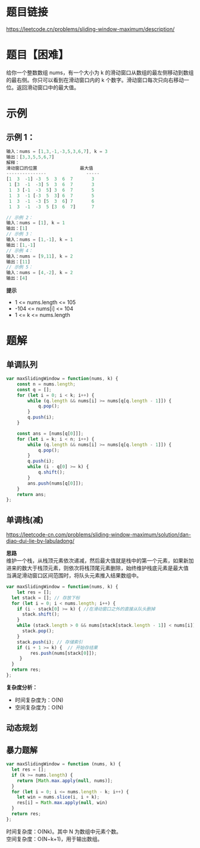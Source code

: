 # 题目链接

https://leetcode.cn/problems/sliding-window-maximum/description/

# 题目【困难】

给你一个整数数组 nums，有一个大小为 k 的滑动窗口从数组的最左侧移动到数组的最右侧。你只可以看到在滑动窗口内的 k 个数字。滑动窗口每次只向右移动一位。返回滑动窗口中的最大值。

# 示例
## 示例 1：
```js
输入：nums = [1,3,-1,-3,5,3,6,7], k = 3
输出：[3,3,5,5,6,7]
解释：
滑动窗口的位置                最大值
---------------               -----
[1  3  -1] -3  5  3  6  7       3
 1 [3  -1  -3] 5  3  6  7       3
 1  3 [-1  -3  5] 3  6  7       5
 1  3  -1 [-3  5  3] 6  7       5
 1  3  -1  -3 [5  3  6] 7       6
 1  3  -1  -3  5 [3  6  7]      7

// 示例 2：
输入：nums = [1], k = 1
输出：[1]
// 示例 3：
输入：nums = [1,-1], k = 1
输出：[1,-1]
// 示例 4：
输入：nums = [9,11], k = 2
输出：[11]
// 示例 5：
输入：nums = [4,-2], k = 2
输出：[4]
```

**提示**
- 1 <= nums.length <= 105
- -104 <= nums[i] <= 104
- 1 <= k <= nums.length

# 题解
## 单调队列
```js
var maxSlidingWindow = function(nums, k) {
    const n = nums.length;
    const q = [];
    for (let i = 0; i < k; i++) {
        while (q.length && nums[i] >= nums[q[q.length - 1]]) {
            q.pop();
        }
        q.push(i);
    }

    const ans = [nums[q[0]]];
    for (let i = k; i < n; i++) {
        while (q.length && nums[i] >= nums[q[q.length - 1]]) {
            q.pop();
        }
        q.push(i);
        while (i - q[0] >= k) {
            q.shift();
        }
        ans.push(nums[q[0]]);
    }
    return ans;
};

```
## 单调栈(减)

https://leetcode-cn.com/problems/sliding-window-maximum/solution/dan-diao-dui-lie-by-labuladong/

**思路**  
维护一个栈，从栈顶元素依次递减，然后最大值就是栈中的第一个元素，如果新加进来的数大于栈顶元素，则依次将栈顶尾元素删除，始终维护栈底元素是最大值
当满足滑动窗口区间范围时，将队头元素推入结果数组中。

```js
var maxSlidingWindow = function(nums, k) {
    let res = [];
  let stack = []; // 存放下标
  for (let i = 0; i < nums.length; i++) {
    if (i - stack[0] >= k) { //在滑动窗口之外的直接从队头删掉
      stack.shift();
    }
    while (stack.length > 0 && nums[stack[stack.length - 1]] < nums[i]) {
      stack.pop();
    }
    stack.push(i); // 存储索引
    if (i + 1 >= k) {  // 开始存结果
         res.push(nums[stack[0]]);
     }
  }
  return res;
};
```

**复杂度分析：**

- 时间复杂度为：O(N)
- 空间复杂度为：O(N)

## 动态规划

## 暴力题解
```js
var maxSlidingWindow = function (nums, k) {
  let res = [];
  if (k >= nums.length) {
    return [Math.max.apply(null, nums)];
  }
  for (let i = 0; i <= nums.length - k; i++) {
    let win = nums.slice(i, i + k);
    res[i] = Math.max.apply(null, win) 
  }
  return res;
};
```
时间复杂度：O(Nk)。其中 N 为数组中元素个数。    
空间复杂度：O(N−k+1)，用于输出数组。
